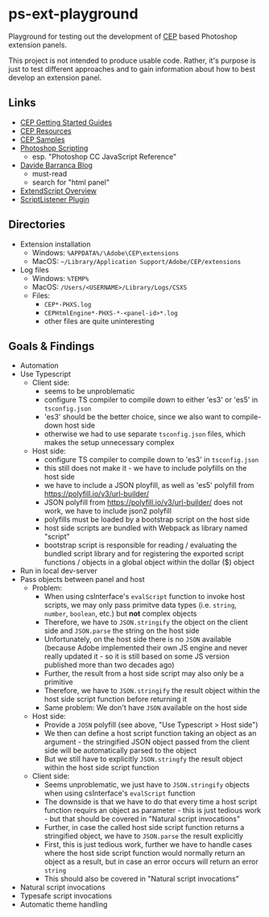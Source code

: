 # ps-ext-playground

Playground for testing out the development of [CEP](https://www.adobe.io/apis/creativecloud/cep.html) based Photoshop 
extension panels.

This project is not intended to produce usable code. Rather, it's purpose is just to test different approaches and to
gain information about how to best develop an extension panel. 

## Links

* [CEP Getting Started Guides](https://github.com/Adobe-CEP/Getting-Started-guides)
* [CEP Resources](https://github.com/Adobe-CEP/CEP-Resources)
* [CEP Samples](https://github.com/Adobe-CEP/Samples)
* [Photoshop Scripting](https://www.adobe.com/devnet/photoshop/scripting.html)
    * esp. "Photoshop CC JavaScript Reference"
* [Davide Barranca Blog](https://www.davidebarranca.com/)
    * must-read
    * search for "html panel"
* [ExtendScript Overview](https://estk.aenhancers.com/1%20-%20Introduction/extendscript-overview.html)
* [ScriptListener Plugin](https://helpx.adobe.com/de/photoshop/kb/downloadable-plugins-and-content.html#ScriptingListenerPlugIn)

## Directories

* Extension installation
    * Windows: `%APPDATA%/\Adobe\CEP\extensions`
    * MacOS: `~/Library/Application Support/Adobe/CEP/extensions`
* Log files
    * Windows: `%TEMP%`
    * MacOS: `/Users/<USERNAME>/Library/Logs/CSXS`
    * Files:
        * `CEP*-PHXS.log`
        * `CEPHtmlEngine*-PHXS-*-<panel-id>*.log`
        * other files are quite uninteresting
        
## Goals & Findings
* Automation
* Use Typescript
    * Client side:
        * seems to be unproblematic
        * configure TS compiler to compile down to either 'es3' or 'es5' in `tsconfig.json`
        * 'es3' should be the better choice, since we also want to compile-down host side
        * otherwise we had to use separate  `tsconfig.json` files, which makes the setup unnecessary complex
    * Host side:
        * configure TS compiler to compile down to 'es3' in `tsconfig.json`
        * this still does not make it - we have to include polyfills on the host side
        * we have to include a JSON ployfill, as well as 'es5' polyfill from https://polyfill.io/v3/url-builder/
        * JSON polyfill from https://polyfill.io/v3/url-builder/ does not work, we have to include json2 polyfill
        * polyfills must be loaded by a bootstrap script on the host side
        * host side scripts are bundled with Webpack as library named "script"
        * bootstrap script is responsible for reading / evaluating the bundled script library and for registering the 
          exported script functions / objects in a global object within the dollar ($) object 
* Run in local dev-server
* Pass objects between panel and host
    * Problem:
        * When using csInterface's `evalScript` function to invoke host scripts, we may only pass primitve data 
          types (i.e. `string`, `number`, `boolean`, etc.) but **not** complex objects
        * Therefore, we have to `JSON.stringify` the object on the client side and `JSON.parse` the string on the host 
          side
        * Unfortunately, on the host side there is no `JSON` available (because Adobe implemented their own JS engine 
          and never really updated it - so it is still based on some JS version published more than two decades ago)
        * Further, the result from a host side script may also only be a primitive
        * Therefore, we have to `JSON.stringify` the result object within the host side script function before returning
          it
        * Same problem: We don't have `JSON` available on the host side
    * Host side:
        * Provide a `JOSN` polyfill (see above, "Use Typescript > Host side")
        * We then can define a host script function taking an object as an argument - the stringified JSON object passed
          from the client side will be automatically parsed to the object
        * But we still have to explicitly `JSON.stringfy` the result object within the host side script function
    * Client side:
        * Seems unproblematic, we just have to `JSON.stringify` objects when using csInterface's `evalScript` function
        * The downside is that we have to do that every time a host script function requirs an object as parameter - 
          this is just tedious work - but that should be covered in "Natural script invocations"
        * Further, in case the called host side script function returns a stringified object, we have to `JSON.parse` 
          the result explicitly
        * First, this is just tedious work, further we have to handle cases where the host side script function would
          normally return an object as a result, but in case an error occurs will return an error `string`
        * This should also be covered in "Natural script invocations"
* Natural script invocations
* Typesafe script invocations
* Automatic theme handling